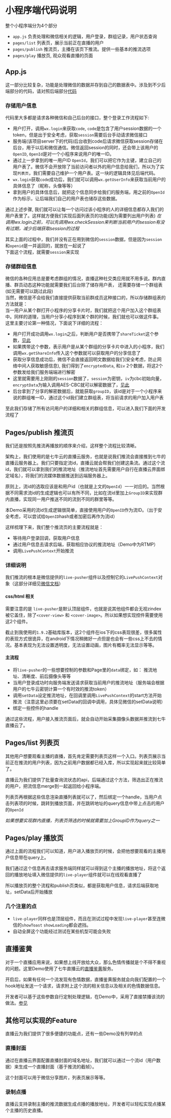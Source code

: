 # 小程序端代码说明

整个小程序端分为4个部分
- `app.js` 负责处理和微信相关的逻辑，用户登录，群组记录，用户状态查询
- `pages/list` 列表页，展示当前正在直播的用户
- `pages/publish` 推流页，主播在该页下推流。提供一些基本的推流选项
- `pages/play` 播放页, 观众观看直播的页面

## App.js
这一部分比较复杂，功能是处理微信的数据并存到自己的数据表中。涉及到不少后端部分的代码，请对照后端部分[代码](https://github.com/pili-engineering/wxapp-live-demo/blob/master/server/routers/wechat.js)

### 存储用户信息
代码里大多都是请求各种微信和自己后台的接口，整个登录工作流程如下:
- 用户打开，调用`wx.login`来获取`code`,
  `code`是包含了用户session数据的一个token，但是出于安全考虑，获取`session`需要后台手动请求微信接口
- 服务端(该项目server下的代码)后台收到code后请求微信获取session存储在后台，用于以后和微信通信。微信返回session的同时，还会带上该用户的`OpenID`, `OpenId`是对一个小程序来说用户的唯一ID。
- 通过上一步拿到的唯一用户ID `OpenId`，我们可以把它作为主键，建立自己的用户表了。微信不会开放除了当前访问者以外的用户信息给我们，所以为了实现`列表页`，我们需要自己维护一个用户表。这一块的逻辑具体见后端代码。
- `wx.login`获取`code`成功后，我们就可以调用`wx.getUserInfo`来获取当前用户的具体信息了（昵称，头像等等）
- 拿到用户的具体信息后，就把这个信息同步给我们的服务端，用之前的`OpenId`作为标示，让后端我们自己的用户表也储存这些数据。

通过上述步骤, 我们就可以让每一个访问过该小程序的人的详细信息都存入我们的用户表里了。这样就方便我们实现后面列表页的功能(因为需要列出用户列表)
*在调用wx.login之前，可以先调用wx.checkSession来判断当前用户的session有没有过期，减少后端获取session的过程*

其实上面的过程中，我们并没有正在用到微信的`session`数据，但是因为`session`和`openid`是一并返回的，就放在一起说了   
下面这个流程，就需要`session`来实现  

### 存储群组信息
微信的各种应用总是要考虑群组的情况，直播这种社交类应用就不用多说。群内直播、群员动态这种功能就需要我们后台除了储存用户表，
还需要存储一个群组表(如无需要可以跳过此段)   
当然，微信是不会给我们直接提供获取当前群成员这种接口的，所以存储群组表的方法就是：   
当一用户从某个群打开小程序的分享卡片时，我们就把这个用户加入这个群组表中。同样的道理，当用户分享小程序到某个群的时候，我们就也可以做这件事。    
这里主要讨论第一种情况，下面说下详细的流程：
- 用户打开成功调用`wx.login`之后，判断用户是否携带了`shareTicket`这个参数，[见此](https://github.com/pili-engineering/wxapp-live-demo/blob/master/app/app.js#L31-L45)
- 如果携带这个参数，表示用户是从某个群组的分享卡片中进入的小程序，我们调用`wx.getShareInfo`传入这个参数就可以获取用户的分享信息了
- 获取分享信息成功后，微信不会直接返回明文数据给我们(安全考虑，防止网络中间人获取敏感信息), 我们得到了`encryptedData`, 和`iv` 2个数据，将这2个参数发给我们服务端端进行解密
- 这里就需要用上刚刚的`session`数据了，`session`为密钥，`iv`为cbc初始向量，`encryptData`为输入调用AES-CBC就可以解密数据了，[见此](https://github.com/pili-engineering/wxapp-live-demo/blob/master/server/utils/wechat.js#L38-L41)
- 后台拿到了分享的解密数据后，就能获取`groupID`，该id是对于一个小程序来说的群组唯一ID，通过这个id我们建立群组表，将当前请求的用户加入用户表

至此我们存储了所有访问用户的详细和相关的群组信息，可以进入我们下面的开发流程了

## Pages/publish 推流页

我们还是按照先推流再播放的顺序来介绍，这样整个流程比较清晰。   

架构上，我们使用的是七牛云的直播云服务，也就是说我们推流会直接推到七牛的直播云服务器上。我们只要指定流id，直播云就会帮我们创建这条流。通过这个流id，我们就可以拿到我们的推流地址（推流地址首先需要用户自行在直播云界面绑定域名），将我们的流媒体数据推送到远端服务器上。   

原则上，流id的选取应该是和用户id（也就是上文的`OpenId`）一一对应的。当然根据不同需求流id的生成逻辑也可以有所不同，比如在流id里加上`GroupID`来实现群内直播，实现同一用户推送不同的流到不同的群里等等。   

本Demo采用的流id生成逻辑很简单，直接使用用户的`OpenID`作为流ID。（出于安全考虑，可以尝试给`OpenID`hash或者加密后再作为流id）

这样梳理下来，我们整个推流页的主要流程就是：

* 等待用户登录回调，获取用户信息
* 通过用户信息去请求后端，获取相应协议的推流地址（Demo中为RTMP）
* 调用`LivePushContext`开始推流

### 详细说明

我们推流的根本是微信提供的`live-pusher`组件以及控制它的`LivePushContext`对象（这部分详细见[微信文档](https://mp.weixin.qq.com/debug/wxadoc/dev/component/live-pusher.html)）

#### css/html 相关

需要注意的是 `live-pusher`是默认顶层组件，也就是说其他组件都会无视zindex被它盖住，除了`<cover-view>` 和 `<cover-image>`。所以如果想实现控件需要使用这2个组件。   

截止到我使用的`1.9.2`基础库版本，这2个组件在ios下的css表现很差，很多属性的表现方式很诡异，在android下情况稍微好一点但是也会有一些css上不去的情况。基本表现为无法设置透明度，无法设置动画，图片有概率无法显示等等。

#### 主流程

* 将`live-pusher`的一些想要控制的参数和Page里的`data`绑定，如： 推流地址、清晰度、前后摄像头等等
* 当用户登录成功时向服务端发送请求获取当前用户的推流地址（服务端会根据用户的七牛云密钥计算一个有时效的推流token）
* 调用`setData`设定推流地址，在回调里调用`LivePushContext`的start方法开始推流（注意这里必须要在setData的回调中调用，具体见微信的setData说明）
* 绑定一些控件的handle

通过这些流程，用户接入推流页面后，就会自动开始采集摄像头数据并推流到七牛直播云了。



## Pages/list 列表页

其他用户想要观看主播的直播，首先肯定需要列表页这样一个入口。列表页展示当前正在推流的用户列表，因为之前用户数据都已经入库，所以实现起来就比较简单了。

直播云为我们提供了批量查询流状态的api，后端通过这个方法，筛选出正在推流的用户，把流信息merge到一起返回给小程序端。   

列表页再根据这些信息渲染直播列表就可以了，然后绑定一个handle，当用户点击列表项的时候，跳转到播放页面，并在跳转地址的query信息中带上点击的用户的`OpenId`

*如果想要实现群内直播，列表页筛选的时候就需要加上GroupID作为query之一* 



## Pages/play 播放页

通过上面的流程我们可以知道，用户进入播放页的时候，会把他想要观看的主播用户信息带在query上。   

我们通过这个信息再去请求服务端同样就可以得到这个主播的播放地址，将这个返回的播放地址填入微信提供的`live-player`组件就可以在线观看直播了

所以播放页的整个流程和publish页类似，都是获取用户信息，请求后端获取地址，setData后开始播放

### 几个注意的点

* `live-player`同样也是顶层组件，而且在测试过程中发现`live-player`甚至连微信的`showToast` `showLoading`都会遮挡。
* 自动全屏这个功能经过测试在某些机型可能会失败



## 直播鉴黄

对于一个直播应用来说，如果想上线开放给大众，那么色情传播就是个不得不重视的问题。这里Demo使用了七牛直播云的[直播鉴黄](https://developer.qiniu.com/pili/manual/1641/live)服务。

开启后，如果有任何一个流发现有色情数据，直播鉴黄服务就会向我们配置的一个hook地址发送一个请求，请求附上这个流的相关信息以及相关的色情数据信息。

开发者可以基于这些参数自行定制处理逻辑，在Demo中，采用了直接禁播该流的做法。[参见](https://github.com/pili-engineering/wxapp-live-demo/blob/master/server/routers/pili.js#L40-L48)



## 其他可以实现的Feature

直播云为我们提供了很多便捷的功能点，还有一些Demo没有列举的点

### 直播封面

通过在直播云界面配置直播封面的域名地址，我们就可以通过一个流id（用户数据）来生成一个直播封面（基于推流的截帧）。

这个封面可以用于微信分享图片，列表页展示等等。

### 录制点播

直播云支持录制主播的推流数据生成点播的播放地址，开发者可以轻松实现点播某个主播的历史直播。

